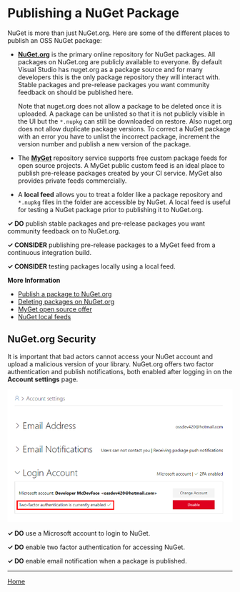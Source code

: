 # Publishing a NuGet Package

NuGet is more than just NuGet.org. Here are some of the different places to publish an OSS NuGet package:

* **[NuGet.org](https://www.nuget.org/)** is the primary online repository for NuGet packages. All packages on NuGet.org are publicly available to everyone. By default Visual Studio has nuget.org as a package source and for many developers this is the only package repository they will interact with. Stable packages and pre-release packages you want community feedback on should be published here.

  Note that nuget.org does not allow a package to be deleted once it is uploaded. A package can be unlisted so that it is not publicly visible in the UI but the `*.nupkg` can still be downloaded on restore. Also nuget.org does not allow duplicate package versions. To correct a NuGet package with an error you have to unlist the incorrect package, increment the version number and publish a new version of the package.

* The **[MyGet](https://myget.org/)** repository service supports free custom package feeds for open source projects. A MyGet public custom feed is an ideal place to publish pre-release packages created by your CI service. MyGet also provides private feeds commercially.

* A **local feed** allows you to treat a folder like a package repository and `*.nupkg` files in the folder are accessible by NuGet. A local feed is useful for testing a NuGet package prior to publishing it to NuGet.org.

**✓ DO** publish stable packages and pre-release packages you want community feedback on to NuGet.org.

**✓ CONSIDER** publishing pre-release packages to a MyGet feed from a continuous integration build.

**✓ CONSIDER** testing packages locally using a local feed.

**More Information**

* [Publish a package to NuGet.org](https://docs.microsoft.com/en-us/nuget/create-packages/publish-a-package)
* [Deleting packages on NuGet.org](https://docs.microsoft.com/en-us/nuget/policies/deleting-packages)
* [MyGet open source offer](https://www.myget.org/opensource)
* [NuGet local feeds](https://docs.microsoft.com/en-us/nuget/hosting-packages/local-feeds)

## NuGet.org Security

It is important that bad actors cannot access your NuGet account and upload a malicious version of your library. NuGet.org offers two factor authentication and publish notifications, both enabled after logging in on the **Account settings** page.

![alt text](./images/nuget-2fa.png "NuGet Account Security")

**✓ DO** use a Microsoft account to login to NuGet.

**✓ DO** enable two factor authentication for accessing NuGet.

**✓ DO** enable email notification when a package is published.

---

[Home](./README.md)